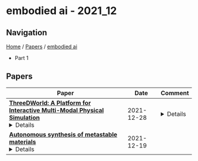 # embodied ai - 2021_12

## Navigation

[Home](https://lixin97.github.io/arXivRadar) / [Papers](https://lixin97.github.io/arXivRadar/papers) / [embodied ai](https://lixin97.github.io/arXivRadar/papers/embodied_ai)

- Part 1

## Papers

| **Paper** | **Date** | **Comment** |
| --- | --- | --- |
| **[ThreeDWorld: A Platform for Interactive Multi-Modal Physical Simulation](http://arxiv.org/abs/2007.04954v2)**<details>We introduce ThreeDWorld (TDW), a platform for interactive multi-modal physical simulation. TDW enables simulation of high-fidelity sensory data and physical interactions between mobile agents and objects in rich 3D environments. Unique properties include: real-time near-photo-realistic image rendering; a library of objects and environments, and routines for their customization; generative procedures for efficiently building classes of new environments; high-fidelity audio rendering; realistic physical interactions for a variety of material types, including cloths, liquid, and deformable objects; customizable agents that embody AI agents; and support for human interactions with VR devices. TDW's API enables multiple agents to interact within a simulation and returns a range of sensor and physics data representing the state of the world. We present initial experiments enabled by TDW in emerging research directions in computer vision, machine learning, and cognitive science, including multi-modal physical scene understanding, physical dynamics predictions, multi-agent interactions, models that learn like a child, and attention studies in humans and neural networks.</details> | 2021-12-28 | <details>Oral Presentation at NeurIPS 21 Datasets and Benchmarks Track. Project page: http://www.threedworld.org</details> |
| **[Autonomous synthesis of metastable materials](http://arxiv.org/abs/2101.07385v2)**<details>Autonomous experimentation enabled by artificial intelligence (AI) offers a new paradigm for accelerating scientific discovery. Non-equilibrium materials synthesis is emblematic of complex, resource-intensive experimentation whose acceleration would be a watershed for materials discovery and development. The mapping of non-equilibrium synthesis phase diagrams has recently been accelerated via high throughput experimentation but still limits materials research because the parameter space is too vast to be exhaustively explored. We demonstrate accelerated synthesis and exploration of metastable materials through hierarchical autonomous experimentation governed by the Scientific Autonomous Reasoning Agent (SARA). SARA integrates robotic materials synthesis and characterization along with a hierarchy of AI methods that efficiently reveal the structure of processing phase diagrams. SARA designs lateral gradient laser spike annealing (lg-LSA) experiments for parallel materials synthesis and employs optical spectroscopy to rapidly identify phase transitions. Efficient exploration of the multi-dimensional parameter space is achieved with nested active learning (AL) cycles built upon advanced machine learning models that incorporate the underlying physics of the experiments as well as end-to-end uncertainty quantification. With this, and the coordination of AL at multiple scales, SARA embodies AI harnessing of complex scientific tasks. We demonstrate its performance by autonomously mapping synthesis phase boundaries for the Bi$_2$O$_3$ system, leading to orders-of-magnitude acceleration in establishment of a synthesis phase diagram that includes conditions for kinetically stabilizing $\delta$-Bi$_2$O$_3$ at room temperature, a critical development for electrochemical technologies such as solid oxide fuel cells.</details> | 2021-12-19 |  |
